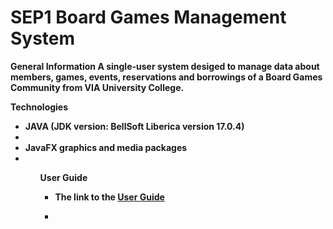 # SEP1 Board Games Management System 
 
<b>General Information<b/> A single-user system desiged to manage data about members, games, events, reservations and borrowings of a Board Games Community from VIA University College.

<b>Technologies<b/>
<ul>
 <li>JAVA (JDK version: BellSoft Liberica version 17.0.4)<li/>
 <li>JavaFX graphics and media packages<li/>
<ul/>

<b>User Guide<b/>
<ul>
 <li>The link to the <a href="https://drive.google.com/file/d/1oxCUiP371MpKkNHy9vBvH2CXMSzEfWIo/view" target="blank">User Guide<a/><li/>
<ul/>